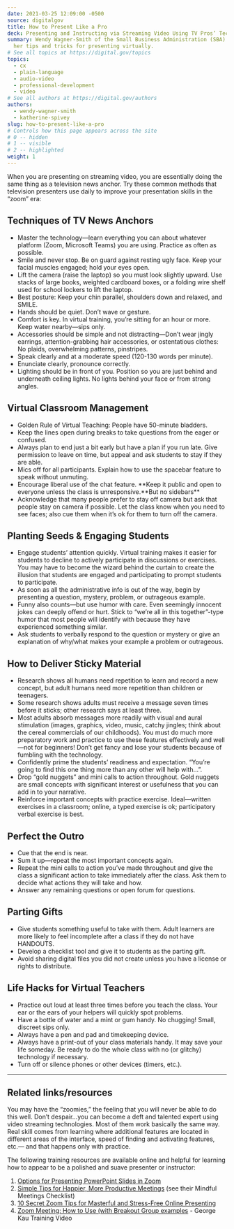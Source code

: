 ```yaml
---
date: 2021-03-25 12:09:00 -0500
source: digitalgov
title: How to Present Like a Pro
deck: Presenting and Instructing via Streaming Video Using TV Pros’ Techniques
summary: Wendy Wagner-Smith of the Small Business Administration (SBA) shares
  her tips and tricks for presenting virtually.
# See all topics at https://digital.gov/topics
topics:
  - cx
  - plain-language
  - audio-video
  - professional-development
  - video
# See all authors at https://digital.gov/authors
authors:
  - wendy-wagner-smith
  - katherine-spivey
slug: how-to-present-like-a-pro
# Controls how this page appears across the site
# 0 -- hidden
# 1 -- visible
# 2 -- highlighted
weight: 1
---
```


When you are presenting on streaming video, you are essentially doing the same thing as a television news anchor. Try these common methods that television presenters use daily to improve your presentation skills in the “zoom” era:

## Techniques of TV News Anchors

* Master the technology—learn everything you can about whatever platform (Zoom, Microsoft Teams) you are using. Practice as often as possible.
* Smile and never stop. Be on guard against resting ugly face. Keep your facial muscles engaged; hold your eyes open.
* Lift the camera (raise the laptop) so you must look slightly upward. Use stacks of large books, weighted cardboard boxes, or a folding wire shelf used for school lockers to lift the laptop.
* Best posture: Keep your chin parallel, shoulders down and relaxed, and SMILE.
* Hands should be quiet. Don’t wave or gesture.
* Comfort is key. In virtual training, you’re sitting for an hour or more. Keep water nearby—sips only.
* Accessories should be simple and not distracting—Don’t wear jingly earrings, attention-grabbing hair accessories, or ostentatious clothes: No plaids, overwhelming patterns, pinstripes.
* Speak clearly and at a moderate speed (120-130 words per minute).
* Enunciate clearly, pronounce correctly.
* Lighting should be in front of you. Position so you are just behind and underneath ceiling lights. No lights behind your face or from strong angles.

## Virtual Classroom Management

* Golden Rule of Virtual Teaching: People have 50-minute bladders.
* Keep the lines open during breaks to take questions from the eager or confused.
* Always plan to end just a bit early but have a plan if you run late. Give permission to leave on time, but appeal and ask students to stay if they are able.
* Mics off for all participants. Explain how to use the spacebar feature to speak without unmuting.
* Encourage liberal use of the chat feature. \*\*Keep it public and open to everyone unless the class is unresponsive.\*\*But no sidebars\*\*
* Acknowledge that many people prefer to stay off camera but ask that people stay on camera if possible. Let the class know when you need to see faces; also cue them when it’s ok for them to turn off the camera.

## Planting Seeds & Engaging Students

* Engage students’ attention quickly. Virtual training makes it easier for students to decline to actively participate in discussions or exercises. You may have to become the wizard behind the curtain to create the illusion that students are engaged and participating to prompt students to participate.
* As soon as all the administrative info is out of the way, begin by presenting a question, mystery, problem, or outrageous example.
* Funny also counts—but use humor with care. Even seemingly innocent jokes can deeply offend or hurt. Stick to “we’re all in this together”-type humor that most people will identify with because they have experienced something similar.
* Ask students to verbally respond to the question or mystery or give an explanation of why/what makes your example a problem or outrageous.

## How to Deliver Sticky Material

* Research shows all humans need repetition to learn and record a new concept, but adult humans need more repetition than children or teenagers.
* Some research shows adults must receive a message seven times before it sticks; other research says at least three.
* Most adults absorb messages more readily with visual and aural stimulation (images, graphics, video, music, catchy jingles; think about the cereal commercials of our childhoods). You must do much more preparatory work and practice to use these features effectively and well—not for beginners! Don’t get fancy and lose your students because of fumbling with the technology.
* Confidently prime the students’ readiness and expectation. “You’re going to find this one thing more than any other will help with…”.
* Drop “gold nuggets” and mini calls to action throughout. Gold nuggets are small concepts with significant interest or usefulness that you can add in to your narrative.
* Reinforce important concepts with practice exercise. Ideal—written exercises in a classroom; online, a typed exercise is ok; participatory verbal exercise is best.

## Perfect the Outro

* Cue that the end is near.
* Sum it up—repeat the most important concepts again.
* Repeat the mini calls to action you’ve made throughout and give the class a significant action to take immediately after the class. Ask them to decide what actions they will take and how.
* Answer any remaining questions or open forum for questions.

## Parting Gifts

* Give students something useful to take with them. Adult learners are more likely to feel incomplete after a class if they do not have HANDOUTS.
* Develop a checklist tool and give it to students as the parting gift.
* Avoid sharing digital files you did not create unless you have a license or rights to distribute.

## Life Hacks for Virtual Teachers

* Practice out loud at least three times before you teach the class. Your ear or the ears of your helpers will quickly spot problems.
* Have a bottle of water and a mint or gum handy. No chugging! Small, discreet sips only.
* Always have a pen and pad and timekeeping device.
* Always have a print-out of your class materials handy. It may save your life someday. Be ready to do the whole class with no (or glitchy) technology if necessary.
* Turn off or silence phones or other devices (timers, etc.).

- - -

## Related links/resources

You may have the “zoomies,” the feeling that you will never be able to do this well. Don’t despair…you can become a deft and talented expert using video streaming technologies. Most of them work basically the same way. Real skill comes from learning where additional features are located in different areas of the interface, speed of finding and activating features, etc.— and that happens only with practice.

The following training resources are available online and helpful for learning how to appear to be a polished and suave presenter or instructor:

1. [Options for Presenting PowerPoint Slides in Zoom](https://www.thinkoutsidetheslide.com/4-options-for-how-to-present-a-powerpoint-slide-show-in-a-zoom-meeting/)
2. [Simple Tips for Happier, More Productive Meetings](https://blog.zoom.us/mindful-meeting-tips/) (see their Mindful Meetings Checklist)
3. [10 Secret Zoom Tips for Masterful and Stress-Free Online Presenting](https://leapica.com/blog-zoom-tips-online-presenting/)
4. [Zoom Meeting: How to Use (with Breakout Group examples](https://www.youtube.com/watch?v=6i-NA563Ojk) - George Kau Training Video
